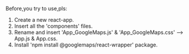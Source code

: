 Before,you try to use,pls:

1. Create a new react-app.
2. Insert all the 'components' files.
3. Rename and insert 'App_GoogleMaps.js' & 'App_GoogleMaps.css' --> App.js & App.css.
4. Install 'npm install @googlemaps/react-wrapper' package.
